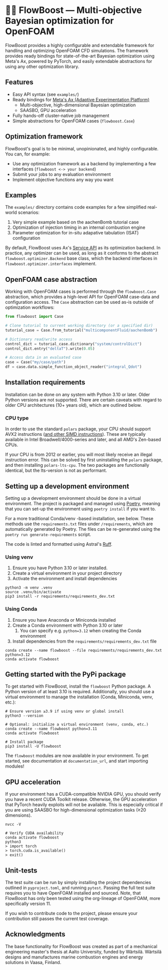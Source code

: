 # 🏄‍♂️ FlowBoost — Multi-objective Bayesian optimization for OpenFOAM
FlowBoost provides a highly configurable and extendable framework for handling and optimizing OpenFOAM CFD simulations. The framework provides ready bindings for state-of-the-art Bayesian optimization using Meta's Ax, powered by PyTorch, and easily extendable abstractions for using any other optimization library.

## Features
- Easy API syntax (see `examples/`)
- Ready bindings for [Meta's Ax (Adaptive Experimentation Platform)](https://ax.dev/)
  - Multi-objective, high-dimensional Bayesian optimization
  - SAASBO, GPU acceleration
- Fully hands-off cluster-native job management
- Simple abstractions for OpenFOAM cases (`flowboost.Case`)

## Optimization framework
FlowBoost's goal is to be minimal, unopinionated, and highly configurable. You can, for example:
- Use any optimization framework as a backend by implementing a few interfaces (`flowboost <-> your backend`)
- Submit your jobs to any evaluation environment
- Implement objective functions any way you want

## Examples
The `examples/` directory contains code examples for a few simplified real-world scenarios:

1) Very simple example based on the aachenBomb tutorial case
2) Optimization of injection timing in an internal combustion engine
3) Parameter optimization for in-situ adapative tabulation (ISAT) configuration

By default, FlowBoost uses Ax's [Service API](https://ax.dev/tutorials/gpei_hartmann_service.html) as its optimization backend. In practice, any optimizer can be used, as long as it conforms to the abstract `flowboost.optimizer.Backend` base class, which the backend interfaces in `flowboost.optimizer.interfaces` implement.

## OpenFOAM case abstraction
Working with OpenFOAM cases is performed through the `flowboost.Case` abstraction, which provides a high-level API for OpenFOAM case-data and configuration access. The `Case` abstraction can be used as-is outside of optimization workflows:

```python
from flowboost import Case

# Clone tutorial to current working directory (or a specified dir)
tutorial_case = Case.from_tutorial("multicomponentFluid/aachenBomb")

# Dictionary read/write access
control_dict = tutorial_case.dictionary("system/controlDict")
control_dict.entry("deltaT").write(0.05)

# Access data in an evaluated case
case = Case("my/case/path")
df = case.data.simple_function_object_reader("integral_Qdot")
```

## Installation requirements
Installation can be done on any system with Python 3.10 or later. Older Python versions are not supported. There are certain caveats with regard to older CPU architectures (10+ years old), which are outlined below.

### CPU type
In order to use the standard `polars` package, your CPU should support AVX2 instructions ([and other SIMD instructions](https://github.com/pola-rs/polars/blob/78dc62851a13b87dc751a627e1e96ba1bf1549ee/py-polars/polars/_cpu_check.py)). These are typically available in Intel Broadwell/4000-series and later, and all AMD's Zen-based CPUs.

If your CPU is from 2012 or earlier, you will most likely receive an illegal instruction error. This can be solved by first uninstalling the `polars` package, and then installing `polars-lts-cpu`. The two packages are functionally identical, but the lts-version is not as performant.

## Setting up a development environment
Setting up a development environment should be done in a virtual environment. The project is packaged and managed using [Poetry](https://python-poetry.org/), meaning that you can set-up the environment using `poetry install` if you want to.

For a more traditional Conda/venv -based installation, see below. These methods use the `requirements.txt` files under `/requirements`, which are automatically generated by Poetry. The files can be re-generated using the `poetry run generate-requirements` script.

The code is linted and formatted using Astral's [Ruff](https://astral.sh/ruff).

### Using venv
1. Ensure you have Python 3.10 or later installed.
2. Create a virtual environment in your project directory
3. Activate the environment and install dependencies

```shell
python3 -m venv .venv
source .venv/bin/activate
pip3 install -r requirements/requirements_dev.txt
```

### Using Conda
1. Ensure you have Anaconda or Miniconda installed
2. Create a Conda environment with Python 3.10 or later
   1. You can specify e.g. `python=3.12` when creating the Conda environment
3. Install dependencies from the `requirements/requirements_dev.txt` file

```shell
conda create --name flowboost --file requirements/requirements_dev.txt python=3.12
conda activate flowboost
```

## Getting started with the PyPi package
To get started with FlowBoost, install the `flowboost` Python package. A Python version of at least 3.10 is required. Additionally, you should use a virtual environment to manage the installation (Conda, Miniconda, venv, etc.):

```shell
# Ensure version ≥3.9 if using venv or global install
python3 --version

# Optional: initialize a virtual environment (venv, conda, etc.)
conda create --name flowboost python=3.11
conda activate flowboost

# Install package
pip3 install -U flowboost
```

The `flowboost` modules are now available in your environment. To get started, see documentation at `documentation_url`, and start importing modules!

## GPU acceleration
If your environment has a CUDA-compatible NVIDIA GPU, you should verify you have a recent CUDA Toolkit release. Otherwise, the GPU acceleration that PyTorch heavily exploits will not be available. This is especially critical if you are using SAASBO for high-dimensional optimization tasks (≥20 dimensions).

```shell
nvcc -V

# Verify CUDA availability
conda activate flowboost
python3
> import torch
> torch.cuda.is_available()
> exit()
```

## Unit-tests
The test suite can be run by simply installing the project dependencies outlined in `pyproject.toml`, and running `pytest`. Passing the full test suite requires you to have OpenFOAM installed and sourced. Note, that FlowBoost has only been tested using the org-lineage of OpenFOAM, more specifically version 11.

If you wish to contribute code to the project, please ensure your contribution still passes the current test coverage.

## Acknowledgments
The base functionality for FlowBoost was created as part of a mechanical engineering master's thesis at Aalto University, funded by Wärtsilä. Wärtsilä designs and manufactures marine combustion engines and energy solutions in Vaasa, Finland.

